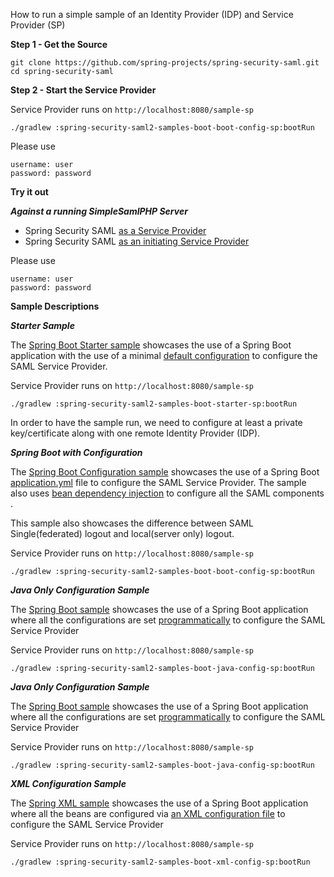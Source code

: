 
How to run a simple sample of an Identity Provider (IDP) and Service Provider (SP)

**Step 1 - Get the Source** 

    git clone https://github.com/spring-projects/spring-security-saml.git
    cd spring-security-saml

**Step 2 - Start the Service Provider**

Service Provider runs on `http://localhost:8080/sample-sp`

    ./gradlew :spring-security-saml2-samples-boot-boot-config-sp:bootRun

Please use

    username: user
    password: password
    
**Try it out**

***Against a running SimpleSamlPHP Server***

* Spring Security SAML [as a Service Provider](http://localhost:8080/sample-sp)
* Spring Security SAML [as an initiating Service Provider](http://localhost:8080/sample-sp/saml/sp/discovery?idp=http://simplesaml-for-spring-saml.cfapps.io/saml2/idp/metadata.php)

Please use

    username: user
    password: password

**Sample Descriptions**

***Starter Sample***

The [Spring Boot Starter sample](boot/starter-sp) showcases the use of 
a Spring Boot application with the use of a minimal 
[default configuration](boot/starter-sp/src/main/java/org/springframework/security/saml/samples/SecurityConfig.java)
to configure the SAML Service Provider. 

Service Provider runs on `http://localhost:8080/sample-sp`

    ./gradlew :spring-security-saml2-samples-boot-starter-sp:bootRun

In order to have the sample run, we need to configure at least a private key/certificate
along with one remote Identity Provider (IDP). 

***Spring Boot with Configuration***

The [Spring Boot Configuration sample](boot/boot-config-sp) showcases the use of 
a Spring Boot [application.yml](boot/boot-config-sp/src/main/resources/application.yml) file
to configure the SAML Service Provider. The sample also uses 
[bean dependency injection](boot/boot-config-sp/src/main/java/org/springframework/security/saml/samples/SecurityConfig.java)
to configure all the SAML components  .

This sample also showcases the difference between SAML Single(federated) logout and local(server only) logout.

Service Provider runs on `http://localhost:8080/sample-sp`

    ./gradlew :spring-security-saml2-samples-boot-boot-config-sp:bootRun

***Java Only Configuration Sample***

The [Spring Boot sample](boot/java-config-sp) showcases the use of 
a Spring Boot application where all the configurations are set 
[programmatically]((boot/java-config-sp/src/main/java/org/springframework/security/saml/samples/SecurityConfig.java))
to configure the SAML Service Provider

Service Provider runs on `http://localhost:8080/sample-sp`

    ./gradlew :spring-security-saml2-samples-boot-java-config-sp:bootRun

***Java Only Configuration Sample***

The [Spring Boot sample](boot/java-config-sp) showcases the use of 
a Spring Boot application where all the configurations are set 
[programmatically]((boot/java-config-sp/src/main/java/org/springframework/security/saml/samples/SecurityConfig.java))
to configure the SAML Service Provider

Service Provider runs on `http://localhost:8080/sample-sp`

    ./gradlew :spring-security-saml2-samples-boot-java-config-sp:bootRun

***XML Configuration Sample***

The [Spring XML sample](boot/xml-config-sp) showcases the use of 
a Spring Boot application where all the beans are configured via
[an XML configuration file]((boot/xml-config-sp/src/main/resources/applicationContext.xml))
to configure the SAML Service Provider

Service Provider runs on `http://localhost:8080/sample-sp`

    ./gradlew :spring-security-saml2-samples-boot-xml-config-sp:bootRun
